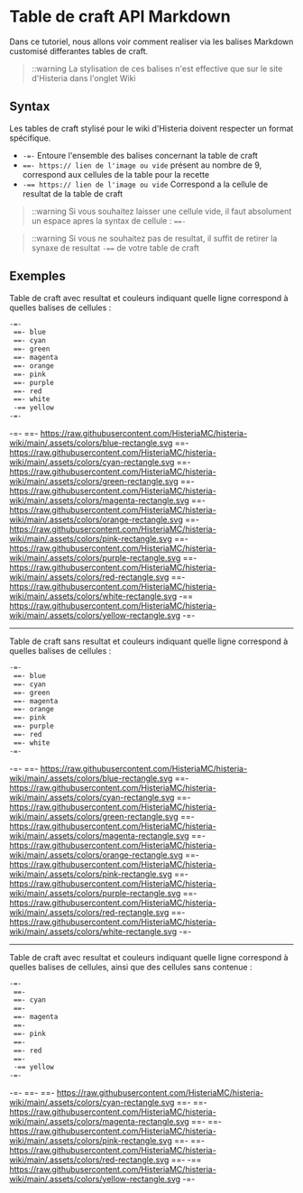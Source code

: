 # Table de craft API Markdown
Dans ce tutoriel, nous allons voir comment realiser via les balises Markdown customisé differantes tables de craft.  
> ::warning La stylisation de ces balises n'est effective que sur le site d'Histeria dans l'onglet Wiki 

## Syntax  

Les tables de craft stylisé pour le wiki d'Histeria doivent respecter un format spécifique.  
- ``-=-`` Entoure l'ensemble des balises concernant la table de craft
- ``==- https:// lien de l'image ou vide`` présent au nombre de 9, correspond aux cellules de la table pour la recette
- ``-== https:// lien de l'image ou vide`` Correspond a la cellule de resultat de la table de craft

> ::warning Si vous souhaitez laisser une cellule vide, il faut absolument un espace apres la syntax de cellule : ``==-``  

> ::warning Si vous ne souhaitez pas de resultat, il suffit de retirer la synaxe de resultat `-==` de votre table de craft

## Exemples

Table de craft avec resultat et couleurs indiquant quelle ligne correspond à quelles balises de cellules :
```markdown
-=-
 ==- blue
 ==- cyan
 ==- green
 ==- magenta
 ==- orange
 ==- pink
 ==- purple
 ==- red
 ==- white
 -== yellow
-=-
```
-=-
 ==- https://raw.githubusercontent.com/HisteriaMC/histeria-wiki/main/.assets/colors/blue-rectangle.svg
 ==- https://raw.githubusercontent.com/HisteriaMC/histeria-wiki/main/.assets/colors/cyan-rectangle.svg
 ==- https://raw.githubusercontent.com/HisteriaMC/histeria-wiki/main/.assets/colors/green-rectangle.svg
 ==- https://raw.githubusercontent.com/HisteriaMC/histeria-wiki/main/.assets/colors/magenta-rectangle.svg
 ==- https://raw.githubusercontent.com/HisteriaMC/histeria-wiki/main/.assets/colors/orange-rectangle.svg
 ==- https://raw.githubusercontent.com/HisteriaMC/histeria-wiki/main/.assets/colors/pink-rectangle.svg
 ==- https://raw.githubusercontent.com/HisteriaMC/histeria-wiki/main/.assets/colors/purple-rectangle.svg
 ==- https://raw.githubusercontent.com/HisteriaMC/histeria-wiki/main/.assets/colors/red-rectangle.svg
 ==- https://raw.githubusercontent.com/HisteriaMC/histeria-wiki/main/.assets/colors/white-rectangle.svg
 -== https://raw.githubusercontent.com/HisteriaMC/histeria-wiki/main/.assets/colors/yellow-rectangle.svg
-=-

---
Table de craft sans resultat et couleurs indiquant quelle ligne correspond à quelles balises de cellules :
```markdown
-=-
 ==- blue
 ==- cyan
 ==- green
 ==- magenta
 ==- orange
 ==- pink
 ==- purple
 ==- red
 ==- white
-=-
```
-=-
 ==- https://raw.githubusercontent.com/HisteriaMC/histeria-wiki/main/.assets/colors/blue-rectangle.svg
 ==- https://raw.githubusercontent.com/HisteriaMC/histeria-wiki/main/.assets/colors/cyan-rectangle.svg
 ==- https://raw.githubusercontent.com/HisteriaMC/histeria-wiki/main/.assets/colors/green-rectangle.svg
 ==- https://raw.githubusercontent.com/HisteriaMC/histeria-wiki/main/.assets/colors/magenta-rectangle.svg
 ==- https://raw.githubusercontent.com/HisteriaMC/histeria-wiki/main/.assets/colors/orange-rectangle.svg
 ==- https://raw.githubusercontent.com/HisteriaMC/histeria-wiki/main/.assets/colors/pink-rectangle.svg
 ==- https://raw.githubusercontent.com/HisteriaMC/histeria-wiki/main/.assets/colors/purple-rectangle.svg
 ==- https://raw.githubusercontent.com/HisteriaMC/histeria-wiki/main/.assets/colors/red-rectangle.svg
 ==- https://raw.githubusercontent.com/HisteriaMC/histeria-wiki/main/.assets/colors/white-rectangle.svg
-=-

---
Table de craft avec resultat et couleurs indiquant quelle ligne correspond à quelles balises de cellules, ainsi que des cellules sans contenue :
```markdown
-=-
 ==- 
 ==- cyan
 ==- 
 ==- magenta
 ==- 
 ==- pink
 ==- 
 ==- red
 ==-
 -== yellow
-=-
```
-=-
 ==- 
 ==- https://raw.githubusercontent.com/HisteriaMC/histeria-wiki/main/.assets/colors/cyan-rectangle.svg
 ==- 
 ==- https://raw.githubusercontent.com/HisteriaMC/histeria-wiki/main/.assets/colors/magenta-rectangle.svg
 ==- 
 ==- https://raw.githubusercontent.com/HisteriaMC/histeria-wiki/main/.assets/colors/pink-rectangle.svg
 ==- 
 ==- https://raw.githubusercontent.com/HisteriaMC/histeria-wiki/main/.assets/colors/red-rectangle.svg
 ==- 
 -== https://raw.githubusercontent.com/HisteriaMC/histeria-wiki/main/.assets/colors/yellow-rectangle.svg
-=-

